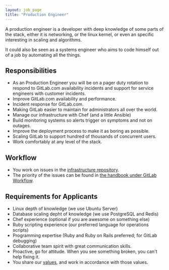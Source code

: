 ```yaml
---
layout: job_page
title: "Production Engineer"
---
```


A production engineer is a developer with deep knowledge of some parts of the stack, either it
is networking, or the linux kernel, or even an specific interesting in scaling and algorithms.

It could also be seen as a systems engineer who aims to code himself out of a job by automating
all the things.

## Responsibilities

* As an Production Engineer you will be on a pager duty rotation to respond
to GitLab.com availability incidents and support for service engineers with
customer incidents.
* Improve GitLab.com availability and performance.
* Incident response for GitLab.com.
* Making GitLab easier to maintain for administrators all over the world.
* Manage our infrastructure with Chef (and a little Ansible)
* Build monitoring systems so alerts trigger on symptoms and not on outages.
* Improve the deployment process to make it as boring as possible.
* Scaling GitLab to support hundred of thousands of concurrent users.
* Work comfortably at any level of the stack.

## Workflow

* You work on issues in the [infrastructure repository](https://gitlab.com/gitlab-com/infrastructure/issues).
* The priority of the issues can be found in [the handbook under GitLab Workflow](https://about.gitlab.com/handbook/#prioritize).

## Requirements for Applicants

* Linux depth of knowledge (we use Ubuntu Server)
* Database scaling depht of knowledge (we use PostgreSQL and Redis)
* Chef experience (optional if you are awesome on something else)
* Ruby scripting experience (our preferred language for operations scripts)
* Programming expertise (Ruby and Ruby on Rails preferred; for GitLab debugging)
* Collaborative team spirit with great communication skills.
* Proactive, go for attitude. When you see something broken, you can't help fixing it.
* You share our [values](/handbook/#values), and work in accordance with those values.
